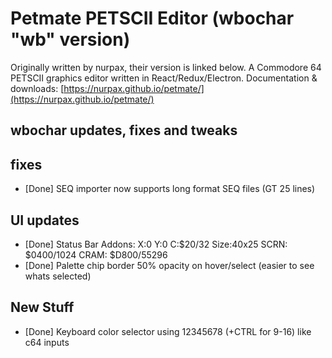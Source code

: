 # Petmate PETSCII Editor (wbochar "wb" version)

Originally written by nurpax, their version is linked below.
A Commodore 64 PETSCII graphics editor written in React/Redux/Electron.
Documentation & downloads: [https://nurpax.github.io/petmate/](https://nurpax.github.io/petmate/)

## wbochar updates, fixes and tweaks

## fixes

- [Done] SEQ importer now supports long format SEQ files (GT 25 lines)

## UI updates

- [Done] Status Bar Addons: X:0 Y:0 C:$20/32 Size:40x25 SCRN: $0400/1024 CRAM: $D800/55296
- [Done] Palette chip border 50% opacity on hover/select (easier to see whats selected)

## New Stuff

- [Done] Keyboard color selector using 12345678 (+CTRL for 9-16) like c64 inputs
